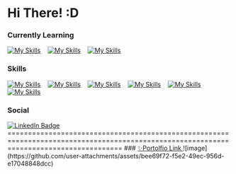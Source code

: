 Hi There! :D
========================================================================================================================================

### Currently Learning
[![My Skills](https://skillicons.dev/icons?i=js)](https://skillicons.dev) &nbsp;&nbsp; [![My Skills](https://skillicons.dev/icons?i=nextjs)](https://skillicons.dev) &nbsp;&nbsp; [![My Skills](https://skillicons.dev/icons?i=react)](https://skillicons.dev)

### Skills
[![My Skills](https://skillicons.dev/icons?i=cs)](https://skillicons.dev) &nbsp;&nbsp; [![My Skills](https://skillicons.dev/icons?i=dotnet)](https://skillicons.dev) &nbsp;&nbsp; [![My Skills](https://skillicons.dev/icons?i=mysql)](https://skillicons.dev) 
&nbsp;&nbsp; [![My Skills](https://skillicons.dev/icons?i=html)](https://skillicons.dev) &nbsp;&nbsp; [![My Skills](https://skillicons.dev/icons?i=css)](https://skillicons.dev) &nbsp;&nbsp; [![My Skills](https://skillicons.dev/icons?i=sass)](https://skillicons.dev)
### Social
<div id="badges">
  <a href="https://www.linkedin.com/in/minard-siobal-dev/">
    <img src="https://img.shields.io/badge/LinkedIn-blue?style=for-the-badge&logo=linkedin&logoColor=white" alt="LinkedIn Badge"/>
  </a>
</div>
========================================================================================================================================
### 
 <a href="https://www.linkedin.com/in/minard-siobal-dev/">
    ✨Portolfio Link
  </a>
![image](https://github.com/user-attachments/assets/bee69f72-f5e2-49ec-956d-e17048848dcc)



<!---
br0wnrecluse/br0wnrecluse is a ✨ special ✨ repository because its `README.md` (this file) appears on your GitHub profile.
You can click the Preview link to take a look at your changes.
--->
